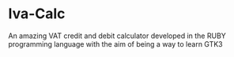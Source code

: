 # Iva-Calc
An amazing VAT credit and debit calculator developed in the RUBY programming language with the aim of being a way to learn GTK3
